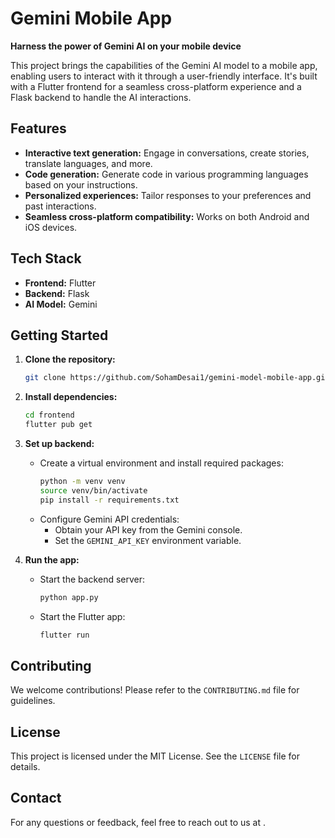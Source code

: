  # Gemini Mobile App

**Harness the power of Gemini AI on your mobile device**

This project brings the capabilities of the Gemini AI model to a mobile app, enabling users to interact with it through a user-friendly interface. It's built with a Flutter frontend for a seamless cross-platform experience and a Flask backend to handle the AI interactions.

## Features

- **Interactive text generation:** Engage in conversations, create stories, translate languages, and more.
- **Code generation:** Generate code in various programming languages based on your instructions.
- **Personalized experiences:** Tailor responses to your preferences and past interactions.
- **Seamless cross-platform compatibility:** Works on both Android and iOS devices.

## Tech Stack

- **Frontend:** Flutter
- **Backend:** Flask
- **AI Model:** Gemini

## Getting Started

1. **Clone the repository:**
   ```bash
   git clone https://github.com/SohamDesai1/gemini-model-mobile-app.git
   ```

2. **Install dependencies:**
   ```bash
   cd frontend
   flutter pub get
   ```

3. **Set up backend:**
   - Create a virtual environment and install required packages:
     ```bash
     python -m venv venv
     source venv/bin/activate
     pip install -r requirements.txt
     ```
   - Configure Gemini API credentials:
     - Obtain your API key from the Gemini console.
     - Set the `GEMINI_API_KEY` environment variable.

4. **Run the app:**
   - Start the backend server:
     ```bash
     python app.py
     ```
   - Start the Flutter app:
     ```bash
     flutter run
     ```

## Contributing

We welcome contributions! Please refer to the `CONTRIBUTING.md` file for guidelines.

## License

This project is licensed under the MIT License. See the `LICENSE` file for details.

## Contact

For any questions or feedback, feel free to reach out to us at <your-email>.
